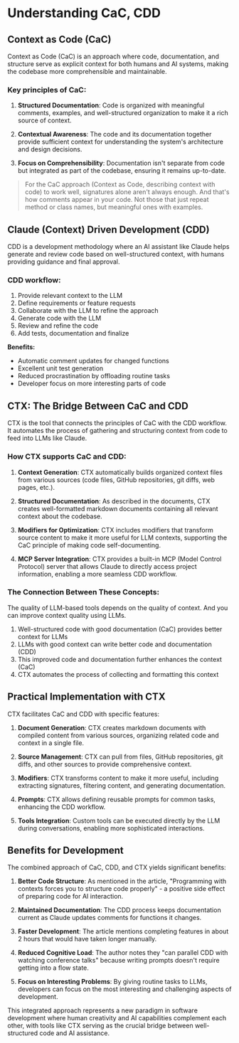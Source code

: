 # Understanding CaC, CDD

## Context as Code (CaC)

Context as Code (CaC) is an approach where code, documentation, and structure serve as explicit context for both humans
and AI systems, making the codebase more comprehensible and maintainable.

### Key principles of CaC:

1. **Structured Documentation**: Code is organized with meaningful comments, examples, and well-structured organization
   to make it a rich source of context.

2. **Contextual Awareness**: The code and its documentation together provide sufficient context for understanding the
   system's architecture and design decisions.

3. **Focus on Comprehensibility**: Documentation isn't separate from code but integrated as part of the codebase,
   ensuring it remains up-to-date.

> For the CaC approach (Context as Code, describing context with code) to work well, signatures alone aren't always
> enough. And that's how comments appear in your code. Not those that just repeat method or class names, but meaningful
> ones with examples.

## Claude (Context) Driven Development (CDD)

CDD is a development methodology where an AI assistant like Claude helps generate and review code based on
well-structured context, with humans providing guidance and final approval.

### CDD workflow:

1. Provide relevant context to the LLM
2. Define requirements or feature requests
3. Collaborate with the LLM to refine the approach
4. Generate code with the LLM
5. Review and refine the code
6. Add tests, documentation and finalize

**Benefits:**

- Automatic comment updates for changed functions
- Excellent unit test generation
- Reduced procrastination by offloading routine tasks
- Developer focus on more interesting parts of code

## CTX: The Bridge Between CaC and CDD

CTX is the tool that connects the principles of CaC with the CDD workflow. It automates the process of gathering and
structuring context from code to feed into LLMs like Claude.

### How CTX supports CaC and CDD:

1. **Context Generation**: CTX automatically builds organized context files from various sources (code files, GitHub
   repositories, git diffs, web pages, etc.).

2. **Structured Documentation**: As described in the documents, CTX creates well-formatted markdown documents containing
   all relevant context about the codebase.

3. **Modifiers for Optimization**: CTX includes modifiers that transform source content to make it more useful for LLM
   contexts, supporting the CaC principle of making code self-documenting.

4. **MCP Server Integration**: CTX provides a built-in MCP (Model Control Protocol) server that allows Claude to
   directly access project information, enabling a more seamless CDD workflow.

### The Connection Between These Concepts:

The quality of LLM-based tools depends on the quality of context. And you can improve context quality using LLMs.

1. Well-structured code with good documentation (CaC) provides better context for LLMs
2. LLMs with good context can write better code and documentation (CDD)
3. This improved code and documentation further enhances the context (CaC)
4. CTX automates the process of collecting and formatting this context

## Practical Implementation with CTX

CTX facilitates CaC and CDD with specific features:

1. **Document Generation**: CTX creates markdown documents with compiled content from various sources, organizing
   related code and context in a single file.

2. **Source Management**: CTX can pull from files, GitHub repositories, git diffs, and other sources to provide
   comprehensive context.

3. **Modifiers**: CTX transforms content to make it more useful, including extracting signatures, filtering content, and
   generating documentation.

4. **Prompts**: CTX allows defining reusable prompts for common tasks, enhancing the CDD workflow.

5. **Tools Integration**: Custom tools can be executed directly by the LLM during conversations, enabling more
   sophisticated interactions.

## Benefits for Development

The combined approach of CaC, CDD, and CTX yields significant benefits:

1. **Better Code Structure**: As mentioned in the article, "Programming with contexts forces you to structure code
   properly" - a positive side effect of preparing code for AI interaction.

2. **Maintained Documentation**: The CDD process keeps documentation current as Claude updates comments for functions it
   changes.

3. **Faster Development**: The article mentions completing features in about 2 hours that would have taken longer
   manually.

4. **Reduced Cognitive Load**: The author notes they "can parallel CDD with watching conference talks" because writing
   prompts doesn't require getting into a flow state.

5. **Focus on Interesting Problems**: By giving routine tasks to LLMs, developers can focus on the most interesting and
   challenging aspects of development.

This integrated approach represents a new paradigm in software development where human creativity and AI capabilities
complement each other, with tools like CTX serving as the crucial bridge between well-structured code and AI assistance.